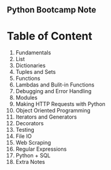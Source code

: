 ## Python Bootcamp Note
# Table of Content

1. Fundamentals
2. List
3. Dictionaries
4. Tuples and Sets
5. Functions
6. Lambdas and Bulit-in Functions
7. Debugging and Error Handling
8. Modules
9. Making HTTP Requests with Python
10. Object Oriented Programming
11. Iterators and Generators
12. Decorators
13. Testing
14. File IO
15. Web Scraping
16. Regular Expressions
17. Python + SQL
18. Extra Notes
